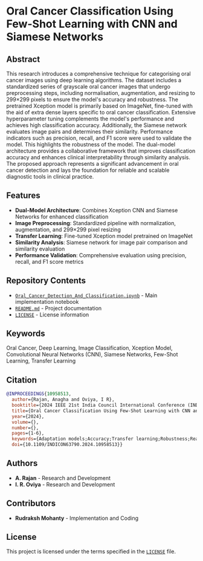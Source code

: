 # Oral Cancer Classification Using Few-Shot Learning with CNN and Siamese Networks

## Abstract

This research introduces a comprehensive technique for categorising oral cancer images using deep learning algorithms. The dataset includes a standardized series of grayscale oral cancer images that undergo preprocessing steps, including normalisation, augmentation, and resizing to 299×299 pixels to ensure the model's accuracy and robustness. The pretrained Xception model is primarily based on ImageNet, fine-tuned with the aid of extra dense layers specific to oral cancer classification. Extensive hyperparameter tuning complements the model's performance and achieves high classification accuracy. Additionally, the Siamese network evaluates image pairs and determines their similarity. Performance indicators such as precision, recall, and F1 score were used to validate the model. This highlights the robustness of the model. The dual-model architecture provides a collaborative framework that improves classification accuracy and enhances clinical interpretability through similarity analysis. The proposed approach represents a significant advancement in oral cancer detection and lays the foundation for reliable and scalable diagnostic tools in clinical practice.

## Features

- **Dual-Model Architecture**: Combines Xception CNN and Siamese Networks for enhanced classification
- **Image Preprocessing**: Standardized pipeline with normalization, augmentation, and 299×299 pixel resizing
- **Transfer Learning**: Fine-tuned Xception model pretrained on ImageNet
- **Similarity Analysis**: Siamese network for image pair comparison and similarity evaluation
- **Performance Validation**: Comprehensive evaluation using precision, recall, and F1 score metrics

## Repository Contents

- [`Oral_Cancer_Detection_And_Classification.ipynb`](Oral_Cancer_Detection_And_Classification.ipynb) - Main implementation notebook
- [`README.md`](README.md) - Project documentation
- [`LICENSE`](LICENSE) - License information

## Keywords

Oral Cancer, Deep Learning, Image Classification, Xception Model, Convolutional Neural Networks (CNN), Siamese Networks, Few-Shot Learning, Transfer Learning

## Citation

```bibtex
@INPROCEEDINGS{10958513,
  author={Rajan, Anagha and Oviya, I R},
  booktitle={2024 IEEE 21st India Council International Conference (INDICON)}, 
  title={Oral Cancer Classification Using Few-Shot Learning with CNN and Siamese Networks}, 
  year={2024},
  volume={},
  number={},
  pages={1-6},
  keywords={Adaptation models;Accuracy;Transfer learning;Robustness;Real-time systems;Planning;Convolutional neural networks;Tuning;Cancer;Residual neural networks;Oral Cancer;Deep Learning;Image Classification;Xception Model;Convolutional Neural Networks (CNN);Siamese Networks},
  doi={10.1109/INDICON63790.2024.10958513}}

```

## Authors

- **A. Rajan** - Research and Development
- **I. R. Oviya** - Research and Development

## Contributors
- **Rudraksh Mohanty** - Implementation and Coding

## License

This project is licensed under the terms specified in the [`LICENSE`](LICENSE) file.

